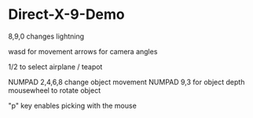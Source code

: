 # Direct-X-9-Demo

8,9,0 changes lightning

wasd for movement
arrows for camera angles

1/2 to select airplane / teapot

NUMPAD 2,4,6,8 change object movement
NUMPAD 9,3 for object depth
mousewheel to rotate object

"p" key enables picking with the mouse
